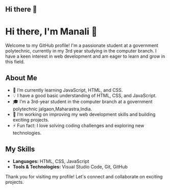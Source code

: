 ## Hi there 👋

<!--
**23manalii/23manalii** is a ✨ _special_ ✨ repository because its `README.md` (this file) appears on your GitHub profile.

Here are some ideas to get you started:

- 🔭 I’m currently working on ...
- 🌱 I’m currently learning ...
- 👯 I’m looking to collaborate on ...
- 🤔 I’m looking for help with ...
- 💬 Ask me about ...
- 📫 How to reach me: ...
- 😄 Pronouns: ...
- ⚡ Fun fact: ...
-->
# Hi there, I'm Manali 👋

Welcome to my GitHub profile! I'm a passionate student at a government polytechnic, currently in my 3rd year studying in the computer branch. I have a keen interest in web development and am eager to learn and grow in this field.

## About Me

- 🌱 I’m currently learning JavaScript, HTML, and CSS.
- 💡 I have a good basic understanding of HTML, CSS, and JavaScript.
- 🎓 I’m a 3rd-year student in the computer branch at a government polytechnic jalgaon,Maharastra,India.
- 🔭 I’m working on improving my web development skills and building exciting projects.
- ⚡ Fun fact: I love solving coding challenges and exploring new technologies.

## My Skills

- **Languages:** HTML, CSS, JavaScript
- **Tools & Technologies:** Visual Studio Code, Git, GitHub

Thank you for visiting my profile! Let's connect and collaborate on exciting projects.


